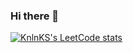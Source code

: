 ### Hi there 👋

[![KnlnKS's LeetCode stats](https://leetcode-stats-six.vercel.app/api?username=Aleeg0&theme=dark)](https://github.com/KnlnKS/leetcode-stats)

<!--
**Aleeg0/Aleeg0** is a ✨ _special_ ✨ repository because its `README.md` (this file) appears on your GitHub profile.

Here are some ideas to get you started:

- 🔭 I’m currently working on ...
- 🌱 I’m currently learning ...
- 👯 I’m looking to collaborate on ...
- 🤔 I’m looking for help with ...
- 💬 Ask me about ...
- 📫 How to reach me: ...
- 😄 Pronouns: ...
- ⚡ Fun fact: ...
-->
